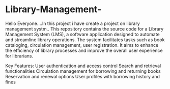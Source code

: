 # Library-Management- 
Hello Everyone....In this project i have create a project on library management systm..
This repository contains the source code for a Library Management System (LMS), a software application designed to automate and streamline library operations. The system facilitates tasks such as book cataloging, circulation management, user registration. It aims to enhance the efficiency of library processes and improve the overall user experience for librarians.

Key Features:
User authentication and access control
Search and retrieval functionalities
Circulation management for borrowing and returning books
Reservation and renewal options
User profiles with borrowing history and fines
